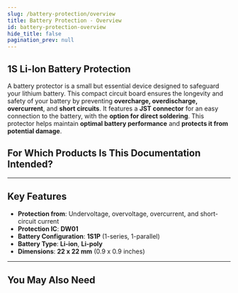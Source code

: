 ```yaml
---
slug: /battery-protection/overview
title: Battery Protection - Overview
id: battery-protection-overview
hide_title: false
pagination_prev: null
---
```


## 1S Li-Ion Battery Protection

A battery protector is a small but essential device designed to safeguard your lithium battery. This compact circuit board ensures the longevity and safety of your battery by preventing **overcharge, overdischarge, overcurrent**, and **short circuits**. It features a **JST connector** for an easy connection to the battery, with the **option for direct soldering**. This protector helps maintain **optimal battery performance** and **protects it from potential damage**.

<CenteredImage src="/img/battery-protection/333049.png" alt="logic-level-converter" caption="1S Li-Ion Battery Protection board"/>

## For Which Products Is This Documentation Intended?

<QuickLink 
  title="1S Li-Ion Battery Protection" 
  description="333049"
  url="https://soldered.com/product/1s-li-ion-battery-protection/"
  image="/img/battery-protection/333049.png" 
/>

---

## Key Features

- **Protection from**: Undervoltage, overvoltage, overcurrent, and short-circuit current
- **Protection IC**: **DW01**
- **Battery Configuration**: **1S1P** (1-series, 1-parallel)
- **Battery Type**: **Li-ion**, **Li-poly**
- **Dimensions**: **22 x 22 mm** (0.9 x 0.9 inches)

---

## You May Also Need

<QuickLink 
  title="Li-Ion Battery" 
  description="Small, light, and durable batteries available in various mAh."
  url="https://soldered.com/categories/power-sources-batteries/batteries/lithium-batteries/"
  image="/img/battery-protection/li_ion_battery.png" 
/>